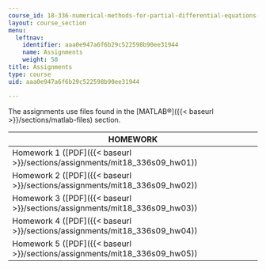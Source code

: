```yaml
---
course_id: 18-336-numerical-methods-for-partial-differential-equations-spring-2009
layout: course_section
menu:
  leftnav:
    identifier: aaa0e947a6f6b29c522598b90ee31944
    name: Assignments
    weight: 50
title: Assignments
type: course
uid: aaa0e947a6f6b29c522598b90ee31944

---
```


The assignments use files found in the [MATLAB®]({{< baseurl >}}/sections/matlab-files) section.

| HOMEWORK |
| --- |
| Homework 1 ([PDF]({{< baseurl >}}/sections/assignments/mit18_336s09_hw01)) |
| Homework 2 ([PDF]({{< baseurl >}}/sections/assignments/mit18_336s09_hw02)) |
| Homework 3 ([PDF]({{< baseurl >}}/sections/assignments/mit18_336s09_hw03)) |
| Homework 4 ([PDF]({{< baseurl >}}/sections/assignments/mit18_336s09_hw04)) |
| Homework 5 ([PDF]({{< baseurl >}}/sections/assignments/mit18_336s09_hw05))